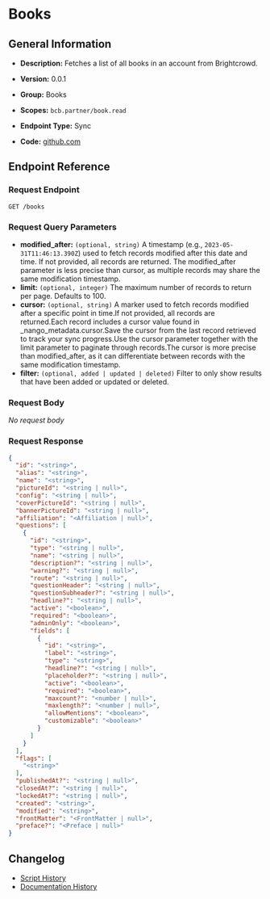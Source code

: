 <!-- BEGIN GENERATED CONTENT -->
# Books

## General Information

- **Description:** Fetches a list of all books in an account from Brightcrowd.

- **Version:** 0.0.1
- **Group:** Books
- **Scopes:** `bcb.partner/book.read`
- **Endpoint Type:** Sync
- **Code:** [github.com](https://github.com/NangoHQ/integration-templates/tree/main/integrations/brightcrowd/syncs/books.ts)


## Endpoint Reference

### Request Endpoint

`GET /books`

### Request Query Parameters

- **modified_after:** `(optional, string)` A timestamp (e.g., `2023-05-31T11:46:13.390Z`) used to fetch records modified after this date and time. If not provided, all records are returned. The modified_after parameter is less precise than cursor, as multiple records may share the same modification timestamp.
- **limit:** `(optional, integer)` The maximum number of records to return per page. Defaults to 100.
- **cursor:** `(optional, string)` A marker used to fetch records modified after a specific point in time.If not provided, all records are returned.Each record includes a cursor value found in _nango_metadata.cursor.Save the cursor from the last record retrieved to track your sync progress.Use the cursor parameter together with the limit parameter to paginate through records.The cursor is more precise than modified_after, as it can differentiate between records with the same modification timestamp.
- **filter:** `(optional, added | updated | deleted)` Filter to only show results that have been added or updated or deleted.

### Request Body

_No request body_

### Request Response

```json
{
  "id": "<string>",
  "alias": "<string>",
  "name": "<string>",
  "pictureId": "<string | null>",
  "config": "<string | null>",
  "coverPictureId": "<string | null>",
  "bannerPictureId": "<string | null>",
  "affiliation": "<Affiliation | null>",
  "questions": [
    {
      "id": "<string>",
      "type": "<string | null>",
      "name": "<string | null>",
      "description?": "<string | null>",
      "warning?": "<string | null>",
      "route": "<string | null>",
      "questionHeader": "<string | null>",
      "questionSubheader?": "<string | null>",
      "headline?": "<string | null>",
      "active": "<boolean>",
      "required": "<boolean>",
      "adminOnly": "<boolean>",
      "fields": [
        {
          "id": "<string>",
          "label": "<string>",
          "type": "<string>",
          "headline?": "<string | null>",
          "placeholder?": "<string | null>",
          "active": "<boolean>",
          "required": "<boolean>",
          "maxcount?": "<number | null>",
          "maxlength?": "<number | null>",
          "allowMentions": "<boolean>",
          "customizable": "<boolean>"
        }
      ]
    }
  ],
  "flags": [
    "<string>"
  ],
  "publishedAt?": "<string | null>",
  "closedAt?": "<string | null>",
  "lockedAt?": "<string | null>",
  "created": "<string>",
  "modified": "<string>",
  "frontMatter": "<FrontMatter | null>",
  "preface?": "<Preface | null>"
}
```

## Changelog

- [Script History](https://github.com/NangoHQ/integration-templates/commits/main/integrations/brightcrowd/syncs/books.ts)
- [Documentation History](https://github.com/NangoHQ/integration-templates/commits/main/integrations/brightcrowd/syncs/books.md)

<!-- END  GENERATED CONTENT -->

